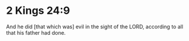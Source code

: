 # 2 Kings 24:9

And he did [that which was] evil in the sight of the LORD, according to all that his father had done.